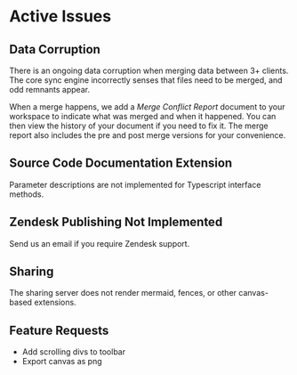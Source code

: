 # Active Issues

## Data Corruption
There is an ongoing data corruption when merging data between 3+ clients.  The core sync engine incorrectly senses that files need to be merged, and odd remnants appear. 

When a merge happens, we add a *Merge Conflict Report* document to your workspace to indicate what was merged and when it happened.  You can then view the history of your document if you need to fix it.  The merge report also includes the pre and post merge versions for your convenience.

## Source Code Documentation Extension
Parameter descriptions are not implemented for Typescript interface methods.

## Zendesk Publishing Not Implemented
Send us an email if you require Zendesk support.

## Sharing
The sharing server does not render mermaid, fences, or other canvas-based extensions.

## Feature Requests
* Add scrolling divs to toolbar
* Export canvas as png

<!--stackedit_data:
eyJoaXN0b3J5IjpbLTEzMjczMTMxMjIsLTE5NTc5MTg1NzcsNz
g2NzMxODg5LDc5NDUwMjU4MywxMTY1ODA3MjIyLDE4OTM0MTky
MzgsLTE4NjgzODkxMzYsMTU1NjU4OTU0NSw2MTYzOTQ3MjQsLT
g5NTU2MTI4LC0xODg3MTU2NTgwLC0xNDIyOTczNzI2LDEyODAz
Mjg1OTUsLTE2OTIyMDU4MzMsMTQwMDM3ODU3NSwxODUxMTczNz
M3LDg5MzU1MDE2OCwtNjM2Nzk1MzMzLC02MzY2NzgyMjksNTQ3
NTE4MjMxXX0=
-->